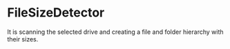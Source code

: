 # FileSizeDetector
It is scanning the selected drive and creating a file and folder hierarchy with their sizes.
